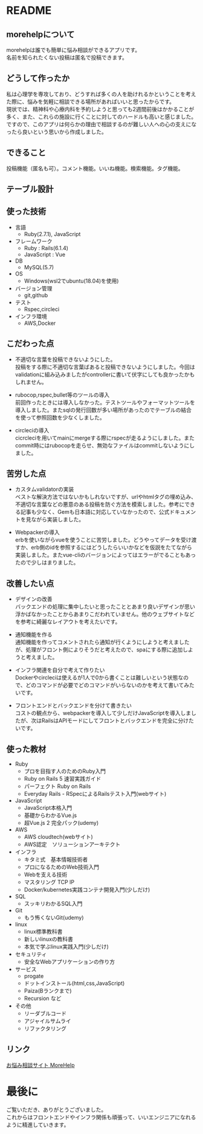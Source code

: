 # README

## morehelpについて

morehelpは誰でも簡単に悩み相談ができるアプリです。<br>
名前を知られたくない投稿は匿名で投稿できます。

## どうして作ったか
私は心理学を専攻しており、どうすれば多くの人を助けれるかということを考えた際に、悩みを気軽に相談できる場所があればいいと思ったからです。<br>
現状では、精神科や心療内科を予約しようと思っても2週間前後はかかることが多く、また、これらの施設に行くことに対してのハードルも高いと感じました。<br>
ですので、このアプリは何らかの理由で相談するのが難しい人への心の支えになったら良いという思いから作成しました。

## できること
投稿機能（匿名も可）。コメント機能。いいね機能。検索機能。タグ機能。

## テーブル設計

## 使った技術
* 言語
  - Ruby(2.7.1), JavaScript
* フレームワーク
  - Ruby : Rails(6.1.4)
  - JavaScript : Vue
* DB
  - MySQL(5.7)
* OS
  - Windows(wsl2でubuntu(18.04)を使用)
* バージョン管理
  - git,github
* テスト
  - Rspec,circleci
* インフラ環境
  - AWS,Docker

## こだわった点
- 不適切な言葉を投稿できないようにした。<br>
  投稿をする際に不適切な言葉ばあると投稿できないようにしました。今回はvalidationに組み込みましたがcontrollerに書いて伏字にしても良かったかもしれません。

- rubocop,rspec,bullet等のツールの導入<br>
  前回作ったときには導入しなかった。テストツールやフォーマットツールを導入しました。またsqlの発行回数が多い場所があったのでテーブルの結合を使って参照回数を少なくしました。

- circleciの導入<br>
  cicrcleciを用いてmainにmergeする際にrspecが走るようにしました。またcommit時にはrubocopを走らせ、無効なファイルはcommitしないようにしました。
## 苦労した点
- カスタムvalidatorの実装<br>
  ベストな解決方法ではないかもしれないですが、urlやhtmlタグの埋め込み、不適切な言葉などの悪意のある投稿を防ぐ方法を模索しました。参考にできる記事も少なく、Gemも日本語に対応していなかったので、公式ドキュメントを見ながら実装しました。

- Webpackerの導入<br>
  erbを使いながらvueを使うことに苦労しました。どうやってデータを受け渡すか、erb側のidを参照するにはどうしたらいいかなどを仮説をたてながら実装しました。またvue-cliのバージョンによってはエラーがでることもあったので少しはまりました。
## 改善したい点
- デザインの改善<br>
  バックエンドの処理に集中したいと思ったこととあまり良いデザインが思い浮かばなかったことからあまりこだわれていません。他のウェブサイトなどを参考に綺麗なレイアウトを考えたいです。
- 通知機能を作る<br>
  通知機能を作ってコメントされたら通知が行くようにしようと考えましたが、処理がフロント側によりそうだと考えたので、spaにする際に追加しようと考えました。

- インフラ関連を自分で考えて作りたい<br>
  Dockerやcircleciは使えるが1人で0から書くことは難しいという状態なので、どのコマンドが必要でどのコマンドがいらないのかを考えて書いてみたいです。

- フロントエンドとバックエンドを分けて書きたい</br>
  コストの観点から、webpackerを導入して少しだけJavaScriptを導入しましたが、次はRailsはAPIモードにしてフロントとバックエンドを完全に分けたいです。

## 使った教材
* Ruby
  - プロを目指す人のためのRuby入門
  - Ruby on Rails 5 速習実践ガイド
  - パーフェクト Ruby on Rails
  - Everyday Rails - RSpecによるRailsテスト入門(webサイト)
* JavaScript
  - JavaScript本格入門
  - 基礎からわかるVue.js
  - 超Vue.js 2 完全パック(udemy)
* AWS
  - AWS cloudtech(webサイト)
  - AWS認定　ソリューションアーキテクト
* インフラ
  - キタミ式　基本情報技術者
  - プロになるためのWeb技術入門
  - Webを支える技術
  - マスタリング TCP IP
  - Docker/kubernetes実践コンテナ開発入門(少しだけ)
* SQL
  - スッキリわかるSQL入門
* Git
  - もう怖くないGit(udemy)
* linux
  - linux標準教科書
  - 新しいlinuxの教科書
  - 本気で学ぶlinux実践入門(少しだけ)
* セキュリティ
  - 安全なWebアプリケーションの作り方
* サービス
  - progate
  - ドットインストール(html,css,JavaScript)
  - Paiza(Bランクまで)
  - Recursion
  など
* その他
  - リーダブルコード
  - アジャイルサムライ
  - リファクタリング
## リンク
[お悩み相談サイト MoreHelp](https://www.morehelp-onayami.ga)
# 最後に
  ご覧いただき、ありがとうございました。<br>
  これからはフロントエンドやインフラ関係も頑張って、いいエンジニアになれるように精進していきます。
